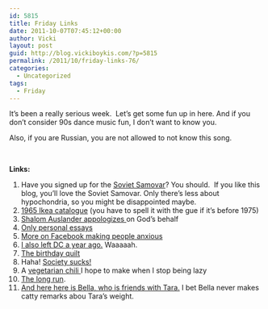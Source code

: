```yaml
---
id: 5815
title: Friday Links
date: 2011-10-07T07:45:12+00:00
author: Vicki
layout: post
guid: http://blog.vickiboykis.com/?p=5815
permalink: /2011/10/friday-links-76/
categories:
  - Uncategorized
tags:
  - Friday
---
```

It&#8217;s been a really serious week.  Let&#8217;s get some fun up in here. And if you don&#8217;t consider 90s dance music fun, I don&#8217;t want to know you.




  
Also, if you are Russian, you are not allowed to not know this song.



&nbsp;

**Links:**

  1. Have you signed up for the <a href="http://leazeltserman.com/soviet-samovar/" target="_blank">Soviet Samovar</a>? You should.  If you like this blog, you&#8217;ll love the Soviet Samovar. Only there&#8217;s less about hypochondria, so you might be disappointed maybe.
  2. <a href="http://www.howtobearetronaut.com/2011/10/ikea-catalogue-1965/" target="_blank">1965 Ikea catalogue</a> (you have to spell it with the gue if it&#8217;s before 1975)
  3. <a href="http://www.tabletmag.com/life-and-religion/80053/sorry-god/" target="_blank">Shalom Auslander appologizes </a>on God&#8217;s behalf
  4. <a href="http://onessays.blogspot.com/" target="_blank">Only personal essays</a>
  5. <a href="http://katydunnet.com/2011/09/why-i-quit-facebook/" target="_blank">More on Facebook making people anxious</a>
  6. <a href="http://www.suburbansweetheart.com/2011/10/how-do-you-measure-year-in-life.html" target="_blank">I also left DC a year ago.</a> Waaaaah.
  7. <a href="http://gubbiofarabia.tumblr.com/post/10934948428/birthday-quilt" target="_blank">The birthday quilt</a>
  8. Haha! <a href="http://thesocietypages.org/socimages/2011/10/02/sigh-boys-are-brilliant-and-girls-are-beautiful" target="_blank">Society sucks!</a>
  9. A <a href="http://www.ezrapoundcake.com/archives/17194" target="_blank">vegetarian chili </a>I hope to make when I stop being lazy
 10. <a href="http://bygonebureau.com/2011/09/23/the-long-run/" target="_blank">The long run</a>.
 11. <a href="http://www.youtube.com/watch?v=qs_M-s0SVoU&feature=related" target="_blank">And here here is Bella, who is friends with Tara.</a> I bet Bella never makes catty remarks abou Tara&#8217;s weight.